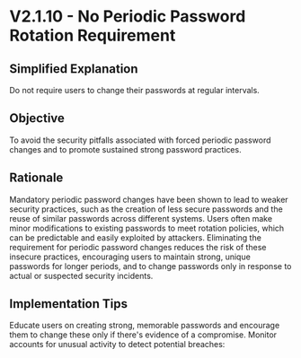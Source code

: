 # V2.1.10 - No Periodic Password Rotation Requirement

## Simplified Explanation

Do not require users to change their passwords at regular intervals.

## Objective

To avoid the security pitfalls associated with forced periodic password changes and to promote sustained strong password practices.

## Rationale

Mandatory periodic password changes have been shown to lead to weaker security practices, such as the creation of less secure passwords and the reuse of similar passwords across different systems. Users often make minor modifications to existing passwords to meet rotation policies, which can be predictable and easily exploited by attackers. Eliminating the requirement for periodic password changes reduces the risk of these insecure practices, encouraging users to maintain strong, unique passwords for longer periods, and to change passwords only in response to actual or suspected security incidents.

## Implementation Tips

Educate users on creating strong, memorable passwords and encourage them to change these only if there's evidence of a compromise. Monitor accounts for unusual activity to detect potential breaches:
